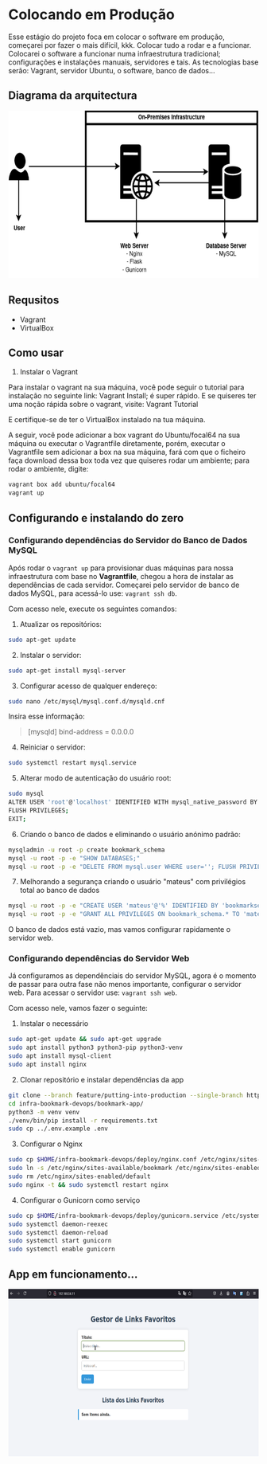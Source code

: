 # Colocando em Produção

Esse estágio do projeto foca em colocar o software em produção, começarei por fazer o mais difícil, kkk. Colocar tudo a rodar e a funcionar. Colocarei o software a funcionar numa infraestrutura tradicional; configurações e instalações manuais, servidores e tais. As tecnologias base serão: Vagrant, servidor Ubuntu, o software, banco de dados...

## Diagrama da arquitectura

<div align="center">
    <img src="./media/on-premises-diagram.png" alt="Diagrama da arquitectura da infraestrutura" width="700" height="336">
</div>

## Requsitos

- Vagrant
- VirtualBox

## Como usar

1. Instalar o Vagrant

Para instalar o vagrant na sua máquina, você pode seguir o tutorial para instalação no seguinte link: Vagrant Install; é super rápido. E se quiseres ter uma noção rápida sobre o vagrant, visite: Vagrant Tutorial

E certifique-se de ter o VirtualBox instalado na tua máquina.

A seguir, você pode adicionar a box vagrant do Ubuntu/focal64 na sua máquina ou executar o Vagrantfile diretamente, porém, executar o Vagrantfile sem adicionar a box na sua máquina, fará com que o ficheiro faça download dessa box toda vez que quiseres rodar um ambiente; para rodar o ambiente, digite:

```bash
vagrant box add ubuntu/focal64
vagrant up
```

## Configurando e instalando do zero

### Configurando dependências do Servidor do Banco de Dados MySQL

Após rodar o `vagrant up` para provisionar duas máquinas para nossa infraestrutura com base no **Vagrantfile**, chegou a hora de instalar as dependências de cada servidor. Começarei pelo servidor de banco de dados MySQL, para acessá-lo use: `vagrant ssh db`.

Com acesso nele, execute os seguintes comandos:

1. Atualizar os repositórios:
```bash
sudo apt-get update
```

2. Instalar o servidor:
```bash
sudo apt-get install mysql-server
```

3. Configurar acesso de qualquer endereço:
```bash
sudo nano /etc/mysql/mysql.conf.d/mysqld.cnf
```

Insira esse informação: 
> [mysqld]
    bind-address = 0.0.0.0

4. Reiniciar o servidor:
```bash
sudo systemctl restart mysql.service
```

5. Alterar modo de autenticação do usuário root:
```bash
sudo mysql
ALTER USER 'root'@'localhost' IDENTIFIED WITH mysql_native_password BY 'senha123';
FLUSH PRIVILEGES;
EXIT;
```

6. Criando o banco de dados e eliminando o usuário anónimo padrão:
```bash
mysqladmin -u root -p create bookmark_schema
mysql -u root -p -e "SHOW DATABASES;"
mysql -u root -p -e "DELETE FROM mysql.user WHERE user=''; FLUSH PRIVILEGES;"
```

7. Melhorando a segurança criando o usuário "mateus" com privilégios total ao banco de dados
```bash
mysql -u root -p -e "CREATE USER 'mateus'@'%' IDENTIFIED BY 'bookmarksecret';"
mysql -u root -p -e "GRANT ALL PRIVILEGES ON bookmark_schema.* TO 'mateus'@'%';"
```

O banco de dados está vazio, mas vamos configurar rapidamente o servidor web.

### Configurando dependências do Servidor Web

Já configuramos as dependênciais do servidor MySQL, agora é o momento de passar para outra fase não menos importante, configurar o servidor web. Para acessar o servidor use: `vagrant ssh web`.

Com acesso nele, vamos fazer o seguinte:

1. Instalar o necessário
```bash
sudo apt-get update && sudo apt-get upgrade
sudo apt install python3 python3-pip python3-venv
sudo apt install mysql-client
sudo apt install nginx
```

2. Clonar repositório e instalar dependências da app
```bash
git clone --branch feature/putting-into-production --single-branch https://github.com/Mateus-Sebastiao/infra-bookmark-devops.git
cd infra-bookmark-devops/bookmark-app/
python3 -m venv venv
./venv/bin/pip install -r requirements.txt
sudo cp ../.env.example .env
```

3. Configurar o Nginx
```bash
sudo cp $HOME/infra-bookmark-devops/deploy/nginx.conf /etc/nginx/sites-available/bookmark
sudo ln -s /etc/nginx/sites-available/bookmark /etc/nginx/sites-enabled/
sudo rm /etc/nginx/sites-enabled/default
sudo nginx -t && sudo systemctl restart nginx
```

4. Configurar o Gunicorn como serviço
```bash
sudo cp $HOME/infra-bookmark-devops/deploy/gunicorn.service /etc/systemd/system/gunicorn.service
sudo systemctl daemon-reexec
sudo systemctl daemon-reload
sudo systemctl start gunicorn
sudo systemctl enable gunicorn
```

## App em funcionamento...

<div align="center">
    <img src="./media/Funcionando-app.gif" alt="Diagrama da arquitectura da infraestrutura" width="700" height="336">
</div>